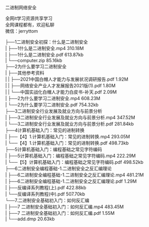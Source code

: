 二进制网络安全

全网it学习资源共享学习<br>全网课程都有，欢迎私聊<br>微信：jerryttom<br>

├──1二进制安全初探：什么是二进制安全<br> | ├──1什么是二进制安全.mp4 310.18M<br> | ├──1什么是二进制安全.pdf 613.87kb<br> | └──computer.zip 85.16kb<br> ├──2为什么要学习二进制安全<br> | ├──其他参考资料<br> | | ├──2021中国白帽人才能力与发展状况调研报告.pdf 1.92M<br> | | ├──网络安全产业人才发展报告2021版(1).pdf 1.80M<br> | | └──中国实战化白帽人才能力白皮书-补天.pdf 2.09M<br> | ├──2为什么要学习二进制安全.mp4 608.23M<br> | └──2为什么要学习二进制安全.pdf 754.32kb<br> ├──3二进制安全行业发展及就业方向与前景分析<br> | ├──3二进制安全行业发展及就业方向与前景分析.mp4 347.52M<br> | └──3二进制安全行业发展及就业方向与前景分析.pdf 281.84kb<br> ├──4计算机基础入门：常见的进制转换<br> | ├──【4】1.计算机基础入门：常见的进制转换.mp4 293.05M<br> | └──【4】1.计算机基础入门：常见的进制转换.pdf 498.73kb<br> ├──5计算机基础入门：编程基础之常见字符编码<br> | ├──5计算机基础入门：编程基础之常见字符编码.mp4 222.29M<br> | └──【5】计算机基础入门：编程基础之常见字符编码.pdf 498.52kb<br> ├──6二进制安全编程基础-1.二进制安全之反汇编理论<br> | ├──6二进制安全编程基础-1.二进制安全之反汇编理论.mp4 481.21M<br> | ├──6二进制安全编程基础-1.二进制安全之反汇编理论.pdf 1.29M<br> | ├──反编译系列教程(上).pdf 422.88kb<br> | └──反编译系列教程(中).pdf 507.70kb<br> └──7.二进制安全基础初入门：如何反汇编<br> | ├──7 二进制安全基础初入门：如何反汇编.mp4 483.45M<br> | ├──7 二进制安全基础初入门：如何反汇编.pdf 1.55M<br> | └──add.dmp 20.63kb